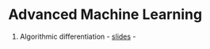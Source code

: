 # Advanced Machine Learning 

1. Algorithmic differentiation - [slides](https://www.wolter.tech/wordpress/wp-content/uploads/2025/03/alg_diff_slides.pdf)  -
